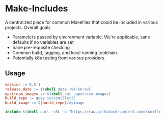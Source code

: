 # Make-Includes

A centralized place for common Makefiles that could be included in various projects.  Overall goals

- Parameters passed by environment variable.  We're applicable, sane defaults if no variables are set
- Sane pre-requisite checking
- Common build, tagging, and local running toolchain.
- Potentially k8s testing from various providers.

## Usage

```makefile
version := 0.0.1
release_date := $(shell date +%Y-%m-%d)
upstream_images := $(shell cat .upstream-images)
build_repo := quay.io/ssmiller25
build_image := ${build_repo}/myimage

include $(shell curl -sSL -o "https://raw.githubusercontent.com/ssmiller25/blast-oci/main/make-include/Makefile.docker")

```